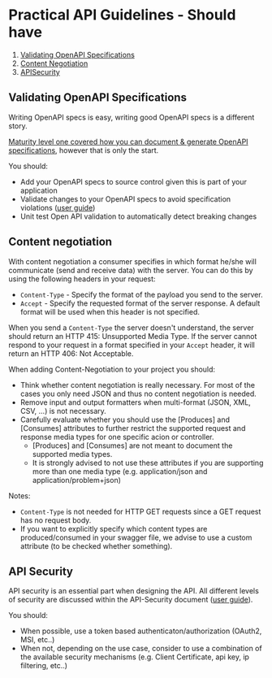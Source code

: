 # Practical API Guidelines - Should have

1. [Validating OpenAPI Specifications](docs/validating-open-api-specs.md)
1. [Content Negotiation](docs/content-negotiation.md)
1. [APISecurity](docs/api-security.md)


## Validating OpenAPI Specifications
Writing OpenAPI specs is easy, writing good OpenAPI specs is a different story.

[Maturity level one covered how you can document & generate OpenAPI specifications](./../maturity-level-one#document-your-apis), however that is only the start.

You should:
- Add your OpenAPI specs to source control given this is part of your application
- Validate changes to your OpenAPI specs to avoid specification violations ([user guide](docs/validating-open-api-specs.md))
- Unit test Open API validation to automatically detect breaking changes

 ## Content negotiation
With content negotiation a consumer specifies in which format he/she will communicate (send and receive data) with the server. You can do this by using the following headers in your request:
- `Content-Type` - Specify the format of the payload you send to the server.
- `Accept` - Specify the requested format of the server response. A default format will be used when this header is not specified.

When you send a `Content-Type` the server doesn't understand, the server should return an HTTP 415: Unsupported Media Type. If the server cannot respond to your request in a format specified in your `Accept` header, it will return an HTTP 406: Not Acceptable.

When adding Content-Negotiation to your project you should:
* Think whether content negotiation is really necessary. For most of the cases you only need JSON and thus no content negotiation is needed.
* Remove input and output formatters when multi-format (JSON, XML, CSV, ...) is not necessary. 
* Carefully evaluate whether you should use the [Produces] and [Consumes] attributes to further restrict the supported request and response media types for one specific acion or controller.
    * [Produces] and [Consumes] are not meant to document the supported media types.  
    * It is strongly advised to not use these attributes if you are supporting more than one media type (e.g. application/json and application/problem+json)
    
Notes: 
* `Content-Type` is not needed for HTTP GET requests since a GET request has no request body.
* If you want to explicitly specify which content types are produced/consumed in your swagger file, we advise to use a custom attribute (to be checked whether something).                  

## API Security
API security is an essential part when designing the API. All different levels of security are discussed within the API-Security document ([user guide](docs/api-security.md)).

You should:
- When possible, use a token based authenticaton/authorization (OAuth2, MSI, etc..)
- When not, depending on the use case, consider to use a combination of the available security mechanisms (e.g. Client Certificate, api key, ip filtering, etc..)
